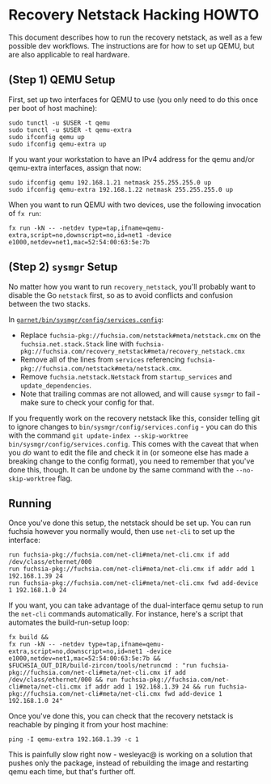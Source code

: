 # Recovery Netstack Hacking HOWTO

This document describes how to run the recovery netstack, as well as a few
possible dev workflows. The instructions are for how to set up QEMU, but are
also applicable to real hardware.

## (Step 1) QEMU Setup

First, set up two interfaces for QEMU to use (you only need to do this once per
boot of host machine):

```
sudo tunctl -u $USER -t qemu
sudo tunctl -u $USER -t qemu-extra
sudo ifconfig qemu up
sudo ifconfig qemu-extra up
```

If you want your workstation to have an IPv4 address for the qemu and/or
qemu-extra interfaces, assign that now:

```
sudo ifconfig qemu 192.168.1.21 netmask 255.255.255.0 up
sudo ifconfig qemu-extra 192.168.1.22 netmask 255.255.255.0 up
```

When you want to run QEMU with two devices, use the following invocation of
`fx run`:

```
fx run -kN -- -netdev type=tap,ifname=qemu-extra,script=no,downscript=no,id=net1 -device e1000,netdev=net1,mac=52:54:00:63:5e:7b
```

## (Step 2) `sysmgr` Setup

No matter how you want to run `recovery_netstack`, you'll probably want to
disable the Go `netstack` first, so as to avoid conflicts and confusion between
the two stacks.

In [`garnet/bin/sysmgr/config/services.config`](../sysmgr/config/services.config):

* Replace `fuchsia-pkg://fuchsia.com/netstack#meta/netstack.cmx` on the
  `fuchsia.net.stack.Stack` line with
  `fuchsia-pkg://fuchsia.com/recovery_netstack#meta/recovery_netstack.cmx`
* Remove all of the lines from `services` referencing
  `fuchsia-pkg://fuchsia.com/netstack#meta/netstack.cmx`.
* Remove `fuchsia.netstack.Netstack` from `startup_services` and
  `update_dependencies`.
* Note that trailing commas are not allowed, and will cause `sysmgr` to fail -
  make sure to check your config for that.

If you frequently work on the recovery netstack like this, consider telling git
to ignore changes to `bin/sysmgr/config/services.config` - you can do this with
the command `git update-index --skip-worktree bin/sysmgr/config/services.config`.
This comes with the caveat that when you _do_ want to edit the file and check it
in (or someone else has made a breaking change to the config format), you need
to remember that you've done this, though. It can be undone by the same command
with the `--no-skip-worktree` flag.

## Running

Once you've done this setup, the netstack should be set up. You can run fuchsia
however you normally would, then use `net-cli` to set up the interface:

```
run fuchsia-pkg://fuchsia.com/net-cli#meta/net-cli.cmx if add /dev/class/ethernet/000
run fuchsia-pkg://fuchsia.com/net-cli#meta/net-cli.cmx if addr add 1 192.168.1.39 24
run fuchsia-pkg://fuchsia.com/net-cli#meta/net-cli.cmx fwd add-device 1 192.168.1.0 24
```

If you want, you can take advantage of the dual-interface qemu setup to run the
`net-cli` commands automatically. For instance, here's a script that automates
the build-run-setup loop:

```
fx build &&
fx run -kN -- -netdev type=tap,ifname=qemu-extra,script=no,downscript=no,id=net1 -device e1000,netdev=net1,mac=52:54:00:63:5e:7b &&
$FUCHSIA_OUT_DIR/build-zircon/tools/netruncmd : "run fuchsia-pkg://fuchsia.com/net-cli#meta/net-cli.cmx if add /dev/class/ethernet/000 && run fuchsia-pkg://fuchsia.com/net-cli#meta/net-cli.cmx if addr add 1 192.168.1.39 24 && run fuchsia-pkg://fuchsia.com/net-cli#meta/net-cli.cmx fwd add-device 1 192.168.1.0 24"
```

Once you've done this, you can check that the recovery netstack is reachable by
pinging it from your host machine:

```
ping -I qemu-extra 192.168.1.39 -c 1
```

This is painfully slow right now - wesleyac@ is working on a solution that
pushes only the package, instead of rebuilding the image and restarting qemu
each time, but that's further off.
